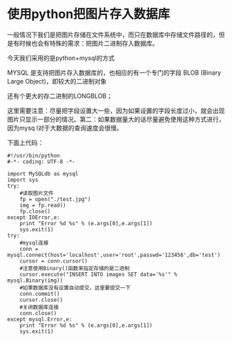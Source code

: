 # 使用python把图片存入数据库

一般情况下我们是把图片存储在文件系统中，而只在数据库中存储文件路径的，但是有时候也会有特殊的需求：把图片二进制存入数据库。

今天我们采用的是python+mysql的方式

MYSQL 是支持把图片存入数据库的，也相应的有一个专门的字段 BLOB (Binary Large Object)，即较大的二进制对象

还有个更大的存二进制的LONGBLOB；

这里需要注意：尽量把字段设置大一些，因为如果设置的字段长度过小，就会出现图片只显示一部分的情况。第二：如果数据量大的话尽量避免使用这种方式进行，因为mysq
l对于大数据的查询速度会很慢。

下面上代码：

    
    
    #!/usr/bin/python
    #-*- coding: UTF-8 -*-
     
    import MySQLdb as mysql 
    import sys 
    try:
        #读取图片文件
        fp = open("./test.jpg")
        img = fp.read()
        fp.close()
    except IOError,e:
        print "Error %d %s" % (e.args[0],e.args[1])
        sys.exit(1)
    try:
        #mysql连接
        conn = mysql.connect(host='localhost',user='root',passwd='123456',db='test')
        cursor = conn.cursor()
        #注意使用Binary()函数来指定存储的是二进制
        cursor.execute("INSERT INTO images SET data='%s'" % mysql.Binary(img))
        #如果数据库没有设置自动提交，这里要提交一下
        conn.commit()
        cursor.close()
        #关闭数据库连接
        conn.close()
    except mysql.Error,e:
        print "Error %d %s" % (e.args[0],e.args[1])
        sys.exit(1)

  

